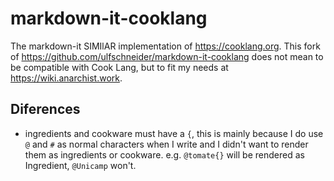# markdown-it-cooklang

The markdown-it SIMIlAR implementation of https://cooklang.org. This fork of https://github.com/ulfschneider/markdown-it-cooklang does not mean to be compatible with Cook Lang, but to fit my needs at https://wiki.anarchist.work.

## Diferences

- ingredients and cookware must have a `{`, this is mainly because I do use `@` and `#` as normal characters when I write and I didn't want to render them as ingredients or cookware. e.g. `@tomate{}` will be rendered as Ingredient, `@Unicamp` won't.
